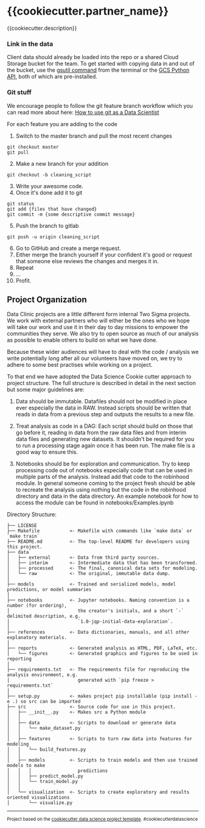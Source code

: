 {{cookiecutter.partner_name}}
==============================

{{cookiecutter.description}}


### Link in the data

Client data should already be loaded into the repo or a shared Cloud Storage bucket for the team. To get started with copying data in and out of the bucket, use the [gsutil command](https://cloud.google.com/storage/docs/quickstart-gsutil#upload_an_object_into_your_bucket) from the terminal or the [GCS Python API](https://googleapis.dev/python/storage/latest/client.html), both of which are pre-installed. 


### Git stuff 

We encourage people to follow the git feature branch workflow which you can read more about here: [How to use git as a Data Scientist](https://towardsdatascience.com/why-git-and-how-to-use-git-as-a-data-scientist-4fa2d3bdc197)

For each feature you are adding to the code 

1. Switch to the master branch and pull the most recent changes 
```
git checkout master 
git pull
```

2. Make a new branch for your addition 
```
git checkout -b cleaning_script
``` 
3. Write your awesome code.
4. Once it's done add it to git 
```
git status
git add {files that have changed}
git commit -m {some descriptive commit message}
```
5. Push the branch to gitlab 
```
git push -u origin cleaning_script
``` 
6. Go to GitHub and create a merge request.
7. Either merge the branch yourself if your confident it's good or request that someone else reviews the changes and merges it in.
8. Repeat
9. ...
10. Profit.

Project Organization
------------

Data Clinic projects are a little different form internal Two Sigma projects. We work with external partners 
who will either be the ones who we hope will take our work and use it in their day to day missions to 
empower the communities they serve. We also try to open source as much of our analysis as possible 
to enable others to build on what we have done. 

Because these wider audiences will have to deal with the code / analysis we write potentially long after 
all our volunteers have moved on, we try to adhere to some best practises while working on a project.

To that end we have adopted the Data Science Cookie cutter approach to project structure. The full 
structure is described in detail in the next section but some major guidelines are:

1. Data should be immutable. Datafiles should not be modified in place ever especially the data in RAW. Instead 
scripts should be written that reads in data from a previous step and outputs the results to a new file. 

2. Treat analysis as code in a DAG: Each script should build on those that go before it, reading in data from 
the raw data files and from interim data files and generating new datasets. It shouldn't be required for you 
to run a processing stage again once it has been run. The make file is a good way to ensure this.

3. Notebooks should be for exploration and communication. Try to keep processing code out of notebooks especially 
code that can be used in multiple parts of the analysis. Instead add that code to the robinhood module. In general
someone coming to the project fresh should be able to recreate the analysis using nothing but the code in the robinhood 
directory and data in the data directory. An example notebook for how to access the module can be found in notebooks/Examples.ipynb


Directory Structure:

    ├── LICENSE
    ├── Makefile           <- Makefile with commands like `make data` or `make train`
    ├── README.md          <- The top-level README for developers using this project.
    ├── data
    │   ├── external       <- Data from third party sources.
    │   ├── interim        <- Intermediate data that has been transformed.
    │   ├── processed      <- The final, canonical data sets for modeling.
    │   └── raw            <- The original, immutable data dump.
    │
    ├── models             <- Trained and serialized models, model predictions, or model summaries
    │
    ├── notebooks          <- Jupyter notebooks. Naming convention is a number (for ordering),
    │                         the creator's initials, and a short `-` delimited description, e.g.
    │                         `1.0-jqp-initial-data-exploration`.
    │
    ├── references         <- Data dictionaries, manuals, and all other explanatory materials.
    │
    ├── reports            <- Generated analysis as HTML, PDF, LaTeX, etc.
    │   └── figures        <- Generated graphics and figures to be used in reporting
    │
    ├── requirements.txt   <- The requirements file for reproducing the analysis environment, e.g.
    │                         generated with `pip freeze > requirements.txt`
    │
    ├── setup.py           <- makes project pip installable (pip install -e .) so src can be imported
    ├── src                <- Source code for use in this project.
    │   ├── __init__.py    <- Makes src a Python module
    │   │
    │   ├── data           <- Scripts to download or generate data
    │   │   └── make_dataset.py
    │   │
    │   ├── features       <- Scripts to turn raw data into features for modeling
    │   │   └── build_features.py
    │   │
    │   ├── models         <- Scripts to train models and then use trained models to make
    │   │   │                 predictions
    │   │   ├── predict_model.py
    │   │   └── train_model.py
    │   │
    │   └── visualization  <- Scripts to create exploratory and results oriented visualizations
    │       └── visualize.py


--------

<p><small>Project based on the <a target="_blank" href="https://drivendata.github.io/cookiecutter-data-science/">cookiecutter data science project template</a>. #cookiecutterdatascience</small></p>
